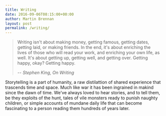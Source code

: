 ```yaml
---
title: Writing
date: 2016-09-06T08:15:00+00:00
author: Martin Brennan
layout: post
permalink: /writing/
---
```


> Writing isn't about making money, getting famous, getting dates, getting laid, or making friends. In the end, it's about enriching the lives of those who will read your work, and enriching your own life, as well. It's about getting up, getting well, and getting over. Getting happy, okay? Getting happy.
>
> -- <cite>Stephen King, On Writing</cite>

Storytelling is a part of humanity, a raw distilattion of shared experience that trascends time and space. Much like war it has been ingrained in makind since the dawn of time. We've always loved to hear stories, and to tell them, be they exploits of the hunt, tales of vile monsters ready to punish naughty children, or simple accounts of mundane daily life that can become fascinating to a person reading them hundreds of years later.
